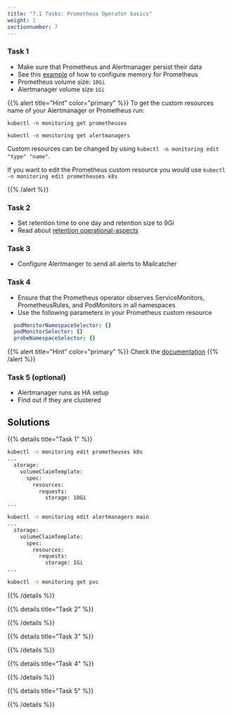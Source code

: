 ```yaml
---
title: "7.1 Tasks: Prometheus Operator basics"
weight: 1
sectionnumber: 7
---
```


### Task 1

* Make sure that Prometheus and Alertmanager persist their data
* See this [example](https://github.com/prometheus-operator/prometheus-operator/blob/master/Documentation/user-guides/storage.md#manual-storage-provisioning) of how to configure memory for Prometheus
* Prometheus volume size: `10Gi`
* Alertmanager volume size `1Gi`

{{% alert title="Hint" color="primary" %}}
To get the custom resources name of your Alertmanager or Prometheus run:

`kubectl -n monitoring get prometheuses`

`kubectl -n monitoring get alertmanagers`

Custom resources can be changed by using `kubectl -n monitoring edit "type" "name"`.

If you want to edit the Prometheus custom resource you would use `kubectl -n monitoring edit prometheuses k8s`

{{% /alert %}}

### Task 2

* Set retention time to one day and retention size to 9Gi
* Read about [retention operational-aspects](https://prometheus.io/docs/prometheus/latest/storage/#operational-aspects)

### Task 3

* Configure Alertmanger to send all alerts to Mailcatcher

### Task 4

* Ensure that the Prometheus operator observes ServiceMonitors, PrometheusRules, and PodMonitors in all namespaces
* Use the following parameters in your Prometheus custom resource

```yaml
  podMonitorNamespaceSelector: {}
  podMonitorSelector: {}
  probeNamespaceSelector: {}
```

{{% alert title="Hint" color="primary" %}}
Check the [documentation](https://github.com/prometheus-operator/prometheus-operator/blob/master/Documentation/design.md#servicemonitor)
{{% /alert %}}

### Task 5 (optional)

* Alertmanager runs as HA setup
* Find out if they are clustered

## Solutions

{{% details title="Task 1" %}}

```bash
kubectl -n monitoring edit prometheuses k8s
...
  storage:
    volumeClaimTemplate:
      spec:
        resources:
          requests:
            storage: 10Gi
...
```

```bash
kubectl -n monitoring edit alertmanagers main
...
  storage:
    volumeClaimTemplate:
      spec:
        resources:
          requests:
            storage: 1Gi
...
```

```bash
kubectl -n monitoring get pvc
```

{{% /details %}}

{{% details title="Task 2" %}}

{{% /details %}}

{{% details title="Task 3" %}}

{{% /details %}}

{{% details title="Task 4" %}}

{{% /details %}}

{{% details title="Task 5" %}}

{{% /details %}}
